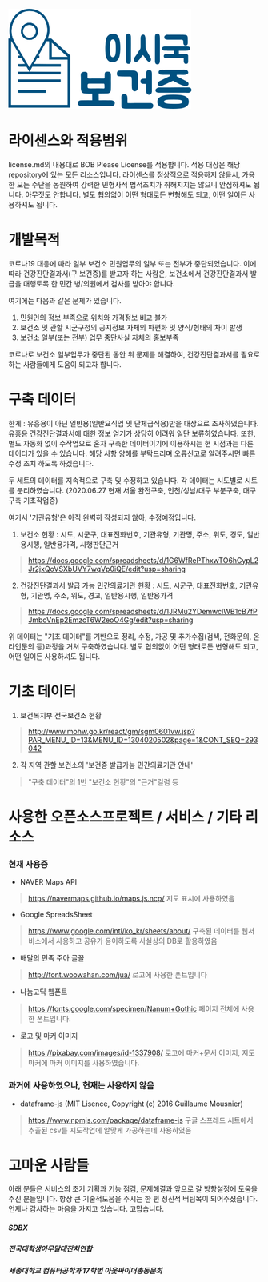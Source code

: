 ![leesiguklogo](./res/logo.png)

# 라이센스와 적용범위
license.md의 내용대로 BOB Please License를 적용합니다.
적용 대상은 해당 repository에 있는 모든 리소스입니다.
라이센스를 정상적으로 적용하지 않을시, 가용한 모든 수단을 동원하여 강력한 민형사적 법적조치가 취해지지는 않으니 안심하셔도 됩니다. 아무짓도 안합니다.
별도 협의없이 어떤 형태로든 변형해도 되고, 어떤 일이든 사용하셔도 됩니다.

# 개발목적
코로나19 대응에 따라 일부 보건소 민원업무의 일부 또는 전부가 중단되었습니다. 이에 따라 건강진단결과서(구 보건증)를 받고자 하는 사람은, 보건소에서 건강진단결과서 발급을 대행토록 한 민간 병/의원에서 검사를 받아야 합니다.

여기에는 다음과 같은 문제가 있습니다.
1. 민원인의 정보 부족으로 위치와 가격정보 비교 불가
2. 보건소 및 관할 시군구청의 공지정보 자체의 파편화 및 양식/형태의 차이 발생
3. 보건소 일부(또는 전부) 업무 중단사실 자체의 홍보부족

코로나로 보건소 일부업무가 중단된 동안 위 문제를 해결하여, 건강진단결과서를 필요로 하는 사람들에게 도움이 되고자 합니다.

# 구축 데이터

한계 : 유흥용이 아닌 일반용(일반요식업 및 단체급식용)만을 대상으로 조사하였습니다.
유흥용 건강진단결과서에 대한 정보 얻기가 상당히 어려워 일단 보류하였습니다.
또한, 별도 자동화 없이 수작업으로 혼자 구축한 데이터이기에 이용하시는 현 시점과는 다른 데이터가 있을 수 있습니다. 해당 사항 양해를 부탁드리며 오류신고로 알려주시면 빠른 수정 조치 하도록 하겠습니다.

두 세트의 데이터를 지속적으로 구축 및 수정하고 있습니다.
각 데이터는 시도별로 시트를 분리하였습니다.
(2020.06.27 현재 서울 완전구축, 인천/성남/대구 부분구축, 대구 구축 기초작업중)

여기서 '기관유형'은 아직 완벽히 작성되지 않아, 수정예정입니다.
1. 보건소 현황 : 시도, 시군구, 대표전화번호, 기관유형, 기관명, 주소, 위도, 경도, 일반용시행, 일반용가격, 시행판단근거
> https://docs.google.com/spreadsheets/d/1G6WfRePThxwTO6hCypL2Jr2jxQoVSXbUVY7wqVp0iQE/edit?usp=sharing

2. 건강진단결과서 발급 가능 민간의료기관 현황 : 시도, 시군구, 대표전화번호, 기관유형, 기관명, 주소, 위도, 경고, 일반용시행, 일반용가격
> https://docs.google.com/spreadsheets/d/1JRMu2YDemwclWB1cB7fPJmboVnEp2EmzcT6W2eoO4Gg/edit?usp=sharing

위 데이터는 "기초 데이터"를 기반으로 정리, 수정, 가공 및 추가수집(검색, 전화문의, 온라인문의 등)과정을 거쳐 구축하였습니다. 별도 협의없이 어떤 형태로든 변형해도 되고, 어떤 일이든 사용하셔도 됩니다.

# 기초 데이터
1. 보건복지부 전국보건소 현황
> http://www.mohw.go.kr/react/gm/sgm0601vw.jsp?PAR_MENU_ID=13&MENU_ID=1304020502&page=1&CONT_SEQ=293042

2. 각 지역 관할 보건소의 '보건증 발급가능 민간의료기관 안내'
> "구축 데이터"의 1번 "보건소 현황"의 "근거"컬럼 등

# 사용한 오픈소스프로젝트 / 서비스 / 기타 리소스
### 현재 사용중
* NAVER Maps API 
> https://navermaps.github.io/maps.js.ncp/
지도 표시에 사용하였음

* Google SpreadsSheet 
> https://www.google.com/intl/ko_kr/sheets/about/
구축된 데이터를 웹서비스에서 사용하고 공유가 용이하도록 사실상의 DB로 활용하였음

* 배달의 민족 주아 글꼴
> http://font.woowahan.com/jua/
로고에 사용한 폰트입니다

* 나눔고딕 웹폰트
> https://fonts.google.com/specimen/Nanum+Gothic
페이지 전체에 사용한 폰트입니다.

* 로고 및 마커 이미지
> https://pixabay.com/images/id-1337908/
로고에 마커+문서 이미지, 지도 마커에 마커 이미지를 사용하였습니다.

### 과거에 사용하였으나, 현재는 사용하지 않음
* dataframe-js (MIT Lisence, Copyright (c) 2016 Guillaume Mousnier)
> https://www.npmjs.com/package/dataframe-js 
구글 스프레드 시트에서 추출된 csv를 지도작업에 알맞게 가공하는데 사용하였음

# 고마운 사람들
아래 분들은 서비스의 초기 기획과 기능 점검, 문제해결과 앞으로 갈 방향설정에 도움을 주신 분들입니다. 항상 큰 기술적도움을 주시는 한 편 정신적 버팀목이 되어주셨습니다. 언제나 감사하는 마음을 가지고 있습니다. 고맙습니다.
##### SDBX
##### 전국대학생아무말대잔치연합
##### 세종대학교 컴퓨터공학과 17학번 아웃싸이더총동문회